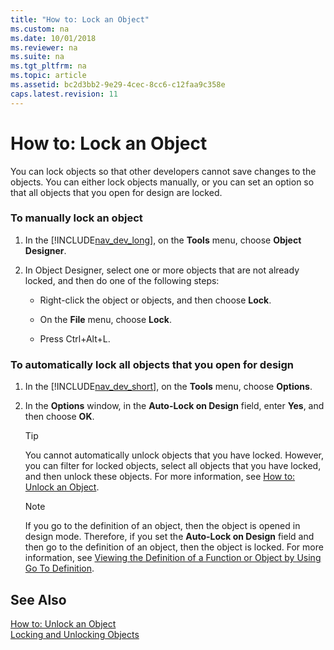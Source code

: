 ```yaml
---
title: "How to: Lock an Object"
ms.custom: na
ms.date: 10/01/2018
ms.reviewer: na
ms.suite: na
ms.tgt_pltfrm: na
ms.topic: article
ms.assetid: bc2d3bb2-9e29-4cec-8cc6-c12faa9c358e
caps.latest.revision: 11
---
```

# How to: Lock an Object
You can lock objects so that other developers cannot save changes to the objects. You can either lock objects manually, or you can set an option so that all objects that you open for design are locked.  
  
### To manually lock an object  
  
1.  In the [!INCLUDE[nav_dev_long](includes/nav_dev_long_md.md)], on the **Tools** menu, choose **Object Designer**.  
  
2.  In Object Designer, select one or more objects that are not already locked, and then do one of the following steps:  
  
    -   Right-click the object or objects, and then choose **Lock**.  
  
    -   On the **File** menu, choose **Lock**.  
  
    -   Press Ctrl+Alt+L.  
  
### To automatically lock all objects that you open for design  
  
1.  In the [!INCLUDE[nav_dev_short](includes/nav_dev_short_md.md)], on the **Tools** menu, choose **Options**.  
  
2.  In the **Options** window, in the **Auto-Lock on Design** field, enter **Yes**, and then choose **OK**.  
  
    > [!TIP]  
    >  You cannot automatically unlock objects that you have locked. However, you can filter for locked objects, select all objects that you have locked, and then unlock these objects. For more information, see [How to: Unlock an Object](How-to--Unlock-an-Object.md).  
  
    > [!NOTE]  
    >  If you go to the definition of an object, then the object is opened in design mode. Therefore, if you set the **Auto-Lock on Design** field and then go to the definition of an object, then the object is locked. For more information, see [Viewing the Definition of a Function or Object by Using Go To Definition](Viewing-the-Definition-of-a-Function-or-Object-by-Using-Go-To-Definition.md).  
  
## See Also  
 [How to: Unlock an Object](How-to--Unlock-an-Object.md)   
 [Locking and Unlocking Objects](Locking-and-Unlocking-Objects.md)
